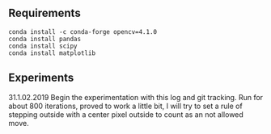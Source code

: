 ## Requirements


```
conda install -c conda-forge opencv=4.1.0
conda install pandas
conda install scipy
conda install matplotlib
```


## Experiments

 31.1.02.2019
 Begin  the experimentation with this log and git tracking.
 Run for about 800 iterations, proved to work a little bit,
 I will try to set a rule of stepping outside with a center 
 pixel outside to count as an not allowed move.
